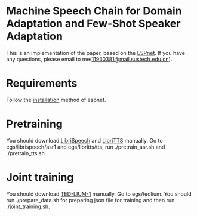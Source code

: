 # Machine Speech Chain for Domain Adaptation and Few-Shot Speaker Adaptation
This is an implementation of the paper, based on the [ESPnet](https://github.com/espnet/espnet). 
If you have any questions, please email to me(11930381@mail.sustech.edu.cn).
# Requirements
Follow the [installation](https://espnet.github.io/espnet/installation.html) method of espnet.
# Pretraining
You should download [LibriSpeech](http://www.openslr.org/12/) and [LibriTTS](http://www.openslr.org/60/) manually.
Go to egs/librispeech/asr1 and egs/libritts/tts, run ./pretrain_asr.sh and ./pretrain_tts.sh
# Joint training
You should download [TED-LIUM-1](http://www.openslr.org/7/) manually.
Go to egs/tedlium.
You should run ./prepare_data.sh for preparing json file for training
and then run ./joint_training.sh.

